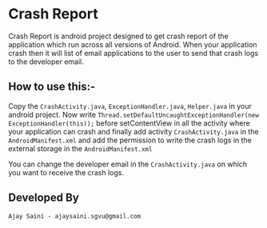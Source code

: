 Crash Report
============

Crash Report is android project designed to get crash report of the application which run across all versions of Android. When your application crash then it will list of email applications to the user to send that crash logs to the developer email.

How to use this:-
-----------------------

Copy the `CrashActivity.java`, `ExceptionHandler.java`, `Helper.java` in your android project. Now write `Thread.setDefaultUncaughtExceptionHandler(new ExceptionHandler(this));` before setContentView in all the activity where your application can crash and finally add activity `CrashActivity.java` in the `AndroidManifest.xml` and add the permission to write the crash logs in the external storage in the `AndroidManifest.xml` 

You can change the developer email in the `CrashActivity.java` on which you want to receive the crash logs.


Developed By
-------------------

    Ajay Saini - ajaysaini.sgvu@gmail.com
    
    

